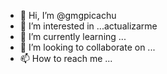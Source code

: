 - 👋 Hi, I’m @gmgpicachu
- 👀 I’m interested in ...actualizarme
- 🌱 I’m currently learning ...
- 💞️ I’m looking to collaborate on ...
- 📫 How to reach me ...

<!---
gmgpicachu/gmgpicachu is a ✨ special ✨ repository because its `README.md` (this file) appears on your GitHub profile.
You can click the Preview link to take a look at your changes.
--->
